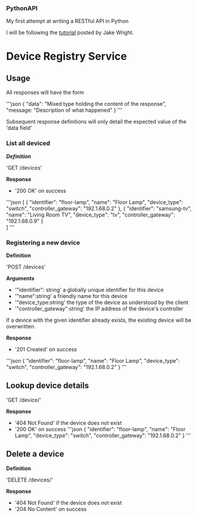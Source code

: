 ### PythonAPI
My first attempt at writing a RESTful API in Python

I will be following the <a href = "https://www.youtube.com/watch?v=4T5Gnrmzjak">tutorial</a> posted by Jake Wright.


# Device Registry Service

## Usage

All responses will have the form

'''json
{
	"data": "Mixed type holding the content of the response",
	"message: "Description of what happened"
}
'''

Subsequent response definitions will only detail the expected value of the 'data field'

### List all deviced

***Definition***

'GET /devices'

**Response**

- '200 OK' on success

'''json
[
	{
		"identifier": "floor-lamp",
		"name": "Floor Lamp",
		"device_type": "switch",
		"controller_gateway": "192.1.68.0.2"
	},
	{
		"identifier": "samsung-tv",
		"name": "Living Room TV",
		"device_type": "tv",
		"controller_gateway": "192.1.68.0.9"
	}	
]
'''

### Registering a new device

**Definition**

'POST /devices'

**Arguments**

- '"identifier": string' a globally unique identifier for this device
- '"name":string' a friendly name for this device
- '"device_type:string' the type of the device as understood by the client
- '"controller_gateway":string' the IP address of the device's controller

If a device with the given identifier already exists, the existing device will be overwritten.

**Response**

- '201 Created' on success

'''json
{
	"identifier": "floor-lamp",
	"name": "Floor Lamp",
	"device_type": "switch",
	"controller_gateway": "192.1.68.0.2"
}
'''

## Lookup device details

'GET /device/<identifier>'

**Response**

- '404 Not Found' if the device does not exist
- '200 OK' on success
'''json
{
	"identifier": "floor-lamp",
	"name": "Floor Lamp",
	"device_type": "switch",
	"controller_gateway": "192.1.68.0.2"
}
'''

## Delete a device

**Definition**

'DELETE /devices/<identifier>'

**Response**

- '404 Not Found' if the device does not exist
- '204 No Content' on success 
